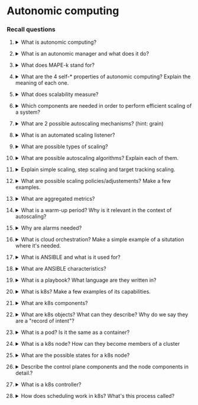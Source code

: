 # Autonomic computing

### Recall questions

1. <details markdown=1><summary markdown="span"> What is autonomic computing? </summary>
    
    \
    ==Systems capable of managing themselves given high level objectives from the administrators.==

</details>

2. <details markdown=1><summary markdown="span"> What is an autonomic manager and what does it do? </summary>
    
    \
    Process (?) with the task of:
    1. ==monitoring the system==
    2. ==verify that the system is in the desired state==
    3. ==plan an action to keep/change the state and execute it==

</details>

3. <details markdown=1><summary markdown="span"> What does  MAPE-k stand for? </summary>
    
    \
    ![](../../../CLD/aco1.png)

</details>

4. <details markdown=1><summary markdown="span"> What are the 4 self-* properties of autonomic computing? Explain the meaning of each one. </summary>
    
    \
    Properties:
    - self ==configuration==: see ansible
    - self ==healing==: e.g. guarantee a certain number of VMs are always running;
    - self ==protection==: e.g. keep intruders out and mitigate successful attacks;
    - self ==optimization==: e.g. determine optimal amount of VMs to guarantee SLA and minimize cost.

</details>

5. <details markdown=1><summary markdown="span"> What does scalability measure? </summary>
    
    \
    ==It measures the trend of performance with increasing load==. In other words, a system is scalable if it's ==capable of mantaining performance under increased load by adding more resources==.
    ![](../../../CLD/aco2.png)

</details>

6. <details markdown=1><summary markdown="span"> Which components are needed in order to perform efficient scaling of a system? </summary>
    
    \
    Components needed in order to perform:
    - ==resource usage monitor==
    - ==scaling mechanism==
    - ==load balancer==

</details>

7. <details markdown=1><summary markdown="span"> What are 2 possible autoscaling mechanisms? (hint: grain) </summary>
    
    \
    2 possible mechanisms:
    - ==coarse grain==: replication of an ==entire application==
    - ==fine grain==: replication of an ==application component== (micro-services)

</details>

8. <details markdown=1><summary markdown="span"> What is an automated scaling listener? </summary>
    
    \
    It's the ==core component of the Dynamic Scaling Architecture==, and it decides how to perform scaling based on requests from outside.
    ![](../../../CLD/aco3.png)

</details>

9. <details markdown=1><summary markdown="span"> What are possible types of scaling? </summary>
    
    \
    Possible scaling techniques are:
    - ==out/in (vertical)==
    - ==up/down (horizontal)==
    - ==migration==

</details>

10. <details markdown=1><summary markdown="span"> What are possible autoscaling algorithms? Explain each of them. </summary>
    
    \
    Possible autoscaling algorithms:
    - ==threshold based (reactive)==
    - ==model based (reactive)==: based on ==mathematical modelling of the system==
    - ==threshold + model (proactive)==: uses ==model to predict values in the next $x$ minutes and scales if threshold is surpassed==.

</details>

11. <details markdown=1><summary markdown="span"> Explain simple scaling, step scaling and target tracking scaling. </summary>
    
    \
    ==Simple and step scaling==: defines ==how many instances to remove and which events triggers it (threshold/other)==. In the case of ==step scaling there is no cool down period==. \
    ==Target tracking scaling==: defines a ==desired value for a performance/workload metric to mantain==.

</details>

12. <details markdown=1><summary markdown="span"> What are possible scaling policies/adjustements? Make a few examples.</summary>
    
    \
    ==Change in capacity==: add vms \
    ==Exact capacity==: specify exact number of vms for each scaling action \
    ==Percent capacity==: performs scaling based on a percentage of the current nr. of vms

</details>

13. <details markdown=1><summary markdown="span"> What are aggregated metrics? </summary>
    
    \
    ==Metrics that represent the average values across the VMs==.

</details>

14. <details markdown=1><summary markdown="span"> What is a warm-up period? Why is it relevant in the context of autoscaling?</summary>
    
    \
    Period in which ==the machine is still not a full capacity==. While ==in warm up, the VM is not included by the scaling listener==.

</details>

15. <details markdown=1><summary markdown="span"> Why are alarms needed?</summary>
    
    \
    To avoid calling for new scaling actions while other are already starting. The idea is that if ==a certain threshold is reached for an $x$ amount of time, then an alarm goes off== and a scaling action is requested.

</details>

16. <details markdown=1><summary markdown="span"> What is cloud orchestration? Make a simple example of a situtation where it's needed.</summary>
    
    \
    It is ==the process of automating the tasks needed to manage connections and operations of workloads==. In simpler terms, we might want to automatically configure remote servers (and all the parameters needed for them in order to work correctly) with minimal or no intervention.

</details>

17. <details markdown=1><summary markdown="span"> What is ANSIBLE and what is it used for?</summary>
    
    \
    ANSIBLE is ==an open source IT configuration management, orchestration and deployment tool==.

</details>

18. <details markdown=1><summary markdown="span"> What are ANSIBLE characteristics?</summary>
    
    \
    Characteristics:
    - ==agentless==: ANSIBLE does not have to be installed on the target machines
    - ==push model==: the remote management is achieved ==through pushing instructions with SSH== or ==WinRM==.

</details>

19. <details markdown=1><summary markdown="span"> What is a playbook? What language are they written in?</summary>
    
    \
    ==Prescriptive and responsive description on deployment==. Commonly ==written in YAML, they are a list of tasks which consists of ANSIBLE module calls.==

</details>

20. <details markdown=1><summary markdown="span"> What is k8s? Make a few examples of its capabilities.</summary>
    
    \
    A ==platform for managing containerised services==. With k8s is possible to:
    - do ==service discovery and load balancing==
    - ==orchestration==
    - ==automatic rollouts/rollbacks==
    - ==self healing==
    - ==automatic bin packing (clustering)==

</details>


21. <details markdown=1><summary markdown="span"> What are k8s components?</summary>
    
    \
    ![](../../../CLD/aco4.png)

</details>


22. <details markdown=1><summary markdown="span"> What are k8s objects? What can they describe? Why do we say they are a "record of intent"?</summary>
    
    \
    Persistent entities in the k8s system. They can describe:
    - ==running containerised apps==
    - ==resources available==
    - ==policies==

    Furthermore, we say they are a ==record of intent as k8s will try to keep the cluster in the state described by the objects==.


</details>


23. <details markdown=1><summary markdown="span"> What is a pod? Is it the same as a container?</summary>
    
    \
    Pods are the ==smallest deploayble units of computing, and consist of 1 or more containers==.

</details>


24. <details markdown=1><summary markdown="span"> What is a k8s node? How can they become members of a cluster</summary>
    
    \
    It is a ==virtual of physical machine and represents a member of a cluster==. To become members of a cluster, they must ==self register with the control plane API== or ==be manually added==.

</details>


25. <details markdown=1><summary markdown="span"> What are the possible states for a k8s node?</summary>
    
    \
    A few possible conditions:
    - ready
    - diskpressure
    - memory pressure
    - etc...

</details>


26. <details markdown=1><summary markdown="span"> Describe the control plane components and the node components in detail.?</summary>
    
    \
    See kubernets resorces.

</details>


27. <details markdown=1><summary markdown="span"> What is a k8s controller?</summary>
    
    \
    They are ==control loops that watch the state of a k8s cluster==, and specifically monitor at least one resource type.

</details>

28. <details markdown=1><summary markdown="span"> How does scheduling work in k8s? What's this process called? </summary>
    
    \
    In k8s ==scheduling refers to making sure that pods are matched to nodes, so that kubelets can run them==. The process is called ==Filtering and Scoring==, and terminates with ==the API communicating the decision== to the ctl plane through ==binding==.


</details>

